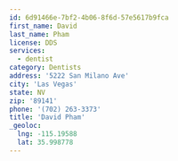 ```yaml
---
id: 6d91466e-7bf2-4b06-8f6d-57e5617b9fca
first_name: David
last_name: Pham
license: DDS
services:
  - dentist
category: Dentists
address: '5222 San Milano Ave'
city: 'Las Vegas'
state: NV
zip: '89141'
phone: '(702) 263-3373'
title: 'David Pham'
_geoloc:
  lng: -115.19588
  lat: 35.998778
---
```

